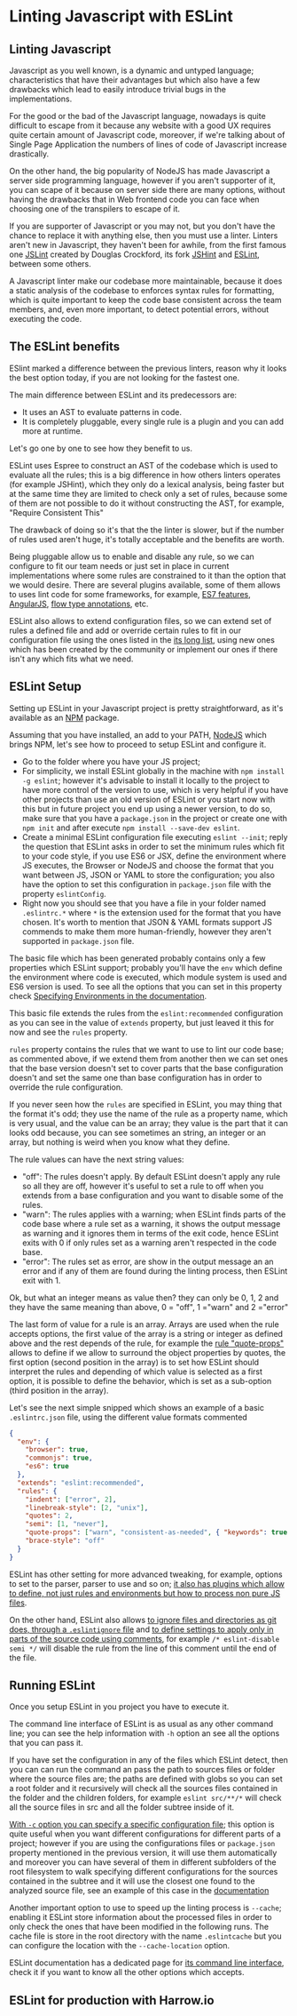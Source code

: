 # Linting Javascript with ESLint

## Linting Javascript

Javascript as you well known, is a dynamic and untyped language; characteristics that have their advantages but which also have a few drawbacks which lead to easily introduce trivial bugs in the implementations.

For the good or the bad of the Javascript language, nowadays is quite difficult to escape from it because any website with a good UX requires quite certain amount of Javascript code, moreover, if we're talking about of Single Page Application the numbers of lines of code of Javascript increase drastically.

On the other hand, the big popularity of NodeJS has made Javascript a server side programming language, however if you aren't supporter of it, you can scape of it because on server side there are many options, without having the drawbacks that in Web frontend code you can face when choosing one of the transpilers to escape of it.

If you are supporter of Javascript or you may not, but you don't have the chance to replace it with anything else, then you must use a linter. Linters aren't new in Javascript, they haven't been for awhile, from the first famous one [JSLint](https://github.com/douglascrockford/JSLint) created by Douglas Crockford, its fork [JSHint](https://github.com/jshint/jshint) and [ESLint](http://eslint.org/), between some others.

A Javascript linter make our codebase more maintainable, because it does a static analysis of the codebase to enforces syntax rules for formatting, which is quite important to keep the code base consistent across the team members, and, even more important, to detect potential errors, without executing the code.


## The ESLint benefits

ESlint marked a difference between the previous linters, reason why it looks the best option today, if you are not looking for the fastest one.

The main difference between ESLint and its predecessors are:

* It uses an AST to evaluate patterns in code.
* It is completely pluggable, every single rule is a plugin and you can add more at runtime.

Let's go one by one to see how they benefit to us.

ESLint uses Espree to construct an AST of the codebase which is used to evaluate all the rules; this is a big difference in how others linters operates (for example JSHint), which they only do a lexical analysis, being faster but at the same time they are limited to check only a set of rules, because some of them are not possible to do it without constructing the AST, for example, "Require Consistent This"

The drawback of doing so it's that the the linter is slower, but if the number of rules used aren't huge, it's totally acceptable and the benefits are worth.

Being pluggable allow us to enable and disable any rule, so we can configure to fit our team needs or just set in place in current implementations where some rules are constrained to it than the option that we would desire. There are several plugins available, some of them allows to uses lint code for some frameworks, for example, [ES7 features](https://github.com/babel/babel-eslint), [AngularJS](https://github.com/Gillespie59/eslint-plugin-angular), [flow type annotations](https://github.com/zertosh/eslint-plugin-flow-vars), etc.

ESLint also allows to extend configuration files, so we can extend set of rules a defined file and add or override certain rules to fit in our configuration file using the ones listed in the [its long list](http://eslint.org/docs/rules/), using new ones which has been created  by the community or implement our ones if there isn't any which fits what we need.


## ESLint Setup

Setting up ESLint in your Javascript project is pretty straightforward, as it's available as an [NPM](https://www.npmjs.com) package.

Assuming that you have installed, an add to your PATH, [NodeJS](https://nodejs.org) which brings NPM, let's see how to proceed to setup ESLint and configure it.

* Go to the folder where you have your JS project;
* For simplicity, we install ESLint globally in the machine with `npm install -g eslint`; however it's advisable to install it locally to the project to have more control of the version to use, which is very helpful if you have other projects than use an old version of ESLint or you start now with this but in future project you end up using a newer version, to do so, make sure that you have a `package.json` in the project or create one with `npm init` and after execute `npm install --save-dev eslint`.
* Create a minimal ESLint configuration file executing `eslint --init`; reply the question that ESLint asks in order to set the minimum rules which fit to your code style, if you use ES6 or JSX, define the environment where JS executes, the Browser or NodeJS and choose the format that you want between JS, JSON or YAML to store the configuration; you also have the option to set this configuration in `package.json` file with the property `eslintConfig`.
* Right now you should see that you have a file in your folder named `.eslintrc.*` where `*` is the extension used for the format that you have chosen. It's worth to mention that JSON & YAML formats support JS commends to make them more human-friendly, however they aren't supported in `package.json` file.

The basic file which has been generated probably contains only a few properties which ESLint support; probably you'll have the `env` which define the environment where code is executed, which module system is used and ES6 version is used. To see all the options that you can set in this property check [Specifying Environments in the documentation](http://eslint.org/docs/user-guide/configuring#specifying-environments).

This basic file extends the rules from the `eslint:recommended` configuration as you can see in the value of `extends` property, but just leaved it this for now and see the `rules` property.

`rules` property contains the rules that we want to use to lint our code base; as commented above, if we extend them from another then we can set ones that the base version doesn't set to cover parts that the base configuration doesn't and set the same one than base configuration has in order to override the rule configuration.

If you never seen how the `rules` are specified in ESLint, you may thing that the format it's odd; they use the name of the rule as a property name, which is very usual, and the value can be an array; they value is the part that it can looks odd because, you can see sometimes an string, an integer or an array, but nothing is weird when you know what they define.

The rule values can have the next string values:
* "off": The rules doesn't apply. By default ESLint doesn't apply any rule so all they are off, however it's useful to set a rule to off when you extends from a base configuration and you want to disable some of the rules.
* "warn": The rules applies with a warning; when ESLint finds parts of the code base where a rule set as a warning, it shows the output message as warning and it ignores them in terms of the exit code, hence ESLint exits with 0 if only rules set as a warning aren't respected in the code base.
* "error": The rules set as error, are show in the output message an an error and if any of them are found during the linting process, then ESLint exit with 1.

Ok, but what an integer means as value then? they can only be 0, 1, 2 and they have the same meaning than above, 0 = "off", 1 ="warn" and 2 ="error"

The last form of value for a rule is an array. Arrays are used when the rule accepts options, the first value of the array is a string or integer as defined above and the rest depends of the rule, for example the [rule "quote-props"](http://eslint.org/docs/rules/quote-props) allows to define if we allow to surround the object properties by quotes, the first option (second position in the array) is to set how ESLint should interpret the rules and depending of which value is selected as a first option, it is possible to define the behavior, which is set as a sub-option (third position in the array).

Let's see the next simple snipped which shows an example of a basic `.eslintrc.json` file, using the different value formats commented

```json
{
  "env": {
    "browser": true,
    "commonjs": true,
    "es6": true
  },
  "extends": "eslint:recommended",
  "rules": {
    "indent": ["error", 2],
    "linebreak-style": [2, "unix"],
    "quotes": 2,
    "semi": [1, "never"],
    "quote-props": ["warn", "consistent-as-needed", { "keywords": true }],
    "brace-style": "off"
  }
}
```

ESLint has other setting for more advanced tweaking, for example, options to set to the parser, parser to use and so on; [it also has plugins which allow to define, not just rules and environments but how to process non pure JS files](http://eslint.org/docs/developer-guide/working-with-plugins).

On the other hand, ESLint also allows [to ignore files and directories as git does, through a `.eslintignore` file](http://eslint.org/docs/user-guide/configuring#ignoring-files-and-directories) and [to define settings to apply only in parts of the source code using comments](http://eslint.org/docs/user-guide/configuring#disabling-rules-with-inline-comments), for example `/* eslint-disable semi */` will disable the rule from the line of this comment until the end of the file.


## Running ESLint

Once you setup ESLint in you project you have to execute it.

The command line interface of ESLint is as usual as any other command line; you can see the help information with `-h` option an see all the options that you can pass it.

If you have set the configuration in any of the files which ESLint detect, then you can can run the command an pass the path to sources files or folder where the source files are; the paths are defined with globs so you can set a root folder and it recursively will check all the sources files contained in the folder and the children folders, for example `eslint src/**/*` will check all the source files in src and all the folder subtree inside of it.

[With `-c` option you can specify a specific configuration file](http://eslint.org/docs/user-guide/configuring#using-configuration-files); this option is quite useful when you want different configurations for different parts of a project;  however if you are using the configurations files or `package.json` property mentioned in the previous version, it will use them automatically and moreover you can have several of them in different subfolders of the root filesystem to walk specifying different configurations for the sources contained in the subtree and it will use the closest one found to the analyzed source file, see an example of this case in the [documentation ](http://eslint.org/docs/user-guide/configuring#configuration-cascading-and-hierarchy)

Another important option to use to speed up the linting process is `--cache`; enabling it ESLint store information about the processed files in order to only check the ones that have been modified in the following runs. The cache file is store in the root directory with the name `.eslintcache` but you can configure the location with the `--cache-location` option.

ESLint documentation has a dedicated page for [its command line interface](http://eslint.org/docs/user-guide/command-line-interface), check it if you want to know all the other options which accepts.


## ESLint for production with Harrow.io